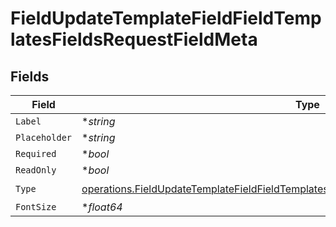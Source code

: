 # FieldUpdateTemplateFieldFieldTemplatesFieldsRequestFieldMeta


## Fields

| Field                                                                                                                                                                                              | Type                                                                                                                                                                                               | Required                                                                                                                                                                                           | Description                                                                                                                                                                                        |
| -------------------------------------------------------------------------------------------------------------------------------------------------------------------------------------------------- | -------------------------------------------------------------------------------------------------------------------------------------------------------------------------------------------------- | -------------------------------------------------------------------------------------------------------------------------------------------------------------------------------------------------- | -------------------------------------------------------------------------------------------------------------------------------------------------------------------------------------------------- |
| `Label`                                                                                                                                                                                            | **string*                                                                                                                                                                                          | :heavy_minus_sign:                                                                                                                                                                                 | N/A                                                                                                                                                                                                |
| `Placeholder`                                                                                                                                                                                      | **string*                                                                                                                                                                                          | :heavy_minus_sign:                                                                                                                                                                                 | N/A                                                                                                                                                                                                |
| `Required`                                                                                                                                                                                         | **bool*                                                                                                                                                                                            | :heavy_minus_sign:                                                                                                                                                                                 | N/A                                                                                                                                                                                                |
| `ReadOnly`                                                                                                                                                                                         | **bool*                                                                                                                                                                                            | :heavy_minus_sign:                                                                                                                                                                                 | N/A                                                                                                                                                                                                |
| `Type`                                                                                                                                                                                             | [operations.FieldUpdateTemplateFieldFieldTemplatesFieldsRequestRequestBody5FieldMetaType](../../models/operations/fieldupdatetemplatefieldfieldtemplatesfieldsrequestrequestbody5fieldmetatype.md) | :heavy_check_mark:                                                                                                                                                                                 | N/A                                                                                                                                                                                                |
| `FontSize`                                                                                                                                                                                         | **float64*                                                                                                                                                                                         | :heavy_minus_sign:                                                                                                                                                                                 | N/A                                                                                                                                                                                                |